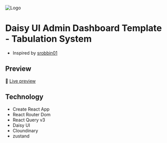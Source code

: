 ![Logo](https://ik.imagekit.io/vu5t8xb15vzcx/tr:h-100/android-chrome-512x512_EiumvYoXeA.png?ik-sdk-version=javascript-1.4.3&updatedAt=1669548997842)

# Daisy UI Admin Dashboard Template - Tabulation System

- Inspired by [srobbin01](https://github.com/srobbin01)

## Preview

🚀 [Live preview](https://tabulationsystem-dashboard-client.vercel.app/)

## Technology
- Create React App
- React Router Dom
- React Query v3
- Daisy UI
- Cloundinary
- zustand
